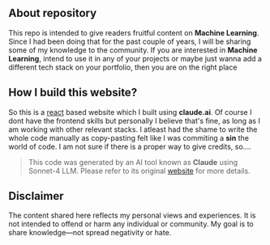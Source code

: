 ## About repository
This repo is intended to give readers fruitful content on **Machine Learning**. Since I had been doing that for the past couple of years, I will be sharing some of my knowledge to the community.
If you are interested in **Machine Learning**, intend to use it in any of your projects or maybe just wanna add a different tech stack on your portfolio, then you are on the right place

## How I build this website?
So this is a [react](https://www.react.dev/) based website which I built using **claude.ai**. Of course I dont have the frontend skills but personally I believe that's fine, as long as I am working with other relevant stacks.
I atleast had the shame to write the whole code manually as copy-pasting felt like I was commiting a **sin** the world of code.
I am not sure if there is a proper way to give credits, so....
> This code was generated by an AI tool known as **Claude** using Sonnet-4 LLM. Please refer to its original [website](https://www.claude.ai/) for more details.

## Disclaimer
The content shared here reflects my personal views and experiences. It is not intended to offend or harm any individual or community. My goal is to share knowledge—not spread negativity or hate.




